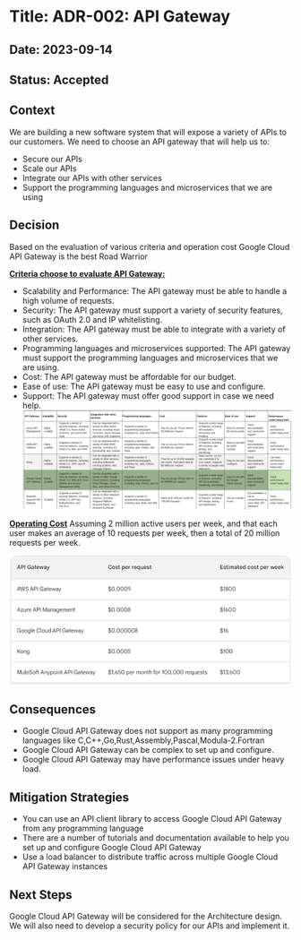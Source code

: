# Title: ADR-002: API Gateway
## Date: 2023-09-14
## Status: Accepted
## Context
We are building a new software system that will expose a variety of APIs to our customers. We need to choose an API gateway that will help us to:
*	Secure our APIs
*	Scale our APIs
*	Integrate our APIs with other services
*	Support the programming languages and microservices that we are using
## Decision
Based on the evaluation of various criteria and operation cost Google Cloud API Gateway is the best Road Warrior 

<b><u>Criteria choose to evaluate API Gateway:</u></b>

*	Scalability and Performance: The API gateway must be able to handle a high volume of requests.
*	Security: The API gateway must support a variety of security features, such as OAuth 2.0 and IP whitelisting.
*	Integration: The API gateway must be able to integrate with a variety of other services.
*	Programming languages and microservices supported: The API gateway must support the programming languages and microservices that we are using.
*	Cost: The API gateway must be affordable for our budget.
*	Ease of use: The API gateway must be easy to use and configure.
*	Support: The API gateway must offer good support in case we need help.
![API Gateway Comparison](APIGatewayComparison.png)

<b><u>Operating Cost</u></b>
Assuming 2 million active users per week, and that each user makes an average of 10 requests per week, then a total of 20 million requests per week.

![API Gateway Cost analysis](APIGatewayCostAnalysis.PNG)

## Consequences
* Google Cloud API Gateway does not support as many programming languages like C,C++,Go,Rust,Assembly,Pascal,Modula-2.Fortran
* Google Cloud API Gateway can be complex to set up and configure.
* Google Cloud API Gateway may have performance issues under heavy load.

## Mitigation Strategies
* You can use an API client library to access Google Cloud API Gateway from any programming language 
* There are a number of tutorials and documentation available to help you set up and configure Google Cloud API Gateway
* Use a load balancer to distribute traffic across multiple Google Cloud API Gateway instances
## Next Steps
Google Cloud API Gateway will be considered for the Architecture design. We will also need to develop a security policy for our APIs and implement it.



